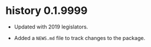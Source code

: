 # history 0.1.9999

* Updated with 2019 legislators.

* Added a `NEWS.md` file to track changes to the package.
